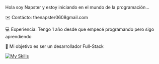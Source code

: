 Hola soy Napster y estoy iniciando en el mundo de la programación...

✉️  Contácto: thenapster0608gmail.com

💻  Experiencia: Tengo 1 año desde que empecé programando pero sigo aprendiendo

🪪  Mi objetivo es ser un desarrollador Full-Stack 


[![My Skills](https://skillicons.dev/icons?i=python&flutter)](https://skillicons.dev) 

